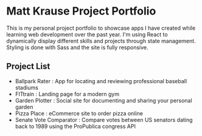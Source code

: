 # Matt Krause Project Portfolio

This is my personal project portfolio to showcase apps I have created while learning web development over the past year. I'm using React to dynamically display different skills and projects through state management. Styling is done with Sass and the site is fully responsive.

## Project List

- Ballpark Rater : App for locating and reviewing professional baseball stadiums
- FITtrain : Landing page for a modern gym
- Garden Plotter : Social site for documenting and sharing your personal garden
- Pizza Place : eCommerce site to order pizza online
- Senate Vote Comparator : Compare votes between US senators dating back to 1989 using the ProPublica congress API
